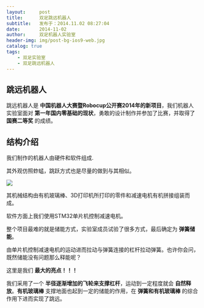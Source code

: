 ```yaml
---
layout:     post
title:      双足跳远机器人
subtitle:   发布于：2014.11.02 08:27:04   
date:       2014-11-02
author:     双足机器人实验室
header-img: img/post-bg-ios9-web.jpg
catalog: true
tags:
    - 双足实验室
    - 双足跳远机器人
---
```


## 跳远机器人

跳远机器人是 **中国机器人大赛暨Robocup公开赛2014年的新项目**，我们机器人实验室面对 **第一年国内零基础的现状**，勇敢的设计制作并参加了比赛，并取得了 **国赛二等奖** 的成绩。

## 结构介绍

我们制作的机器人由硬件和软件组成.

其外观仿照蚱蜢，跳跃方式也是尽量的做到与其相似。

 ![](http://www5.zzu.edu.cn/__local/F/F6/2E/89061AB97543F0CA83EC19FA499_B0696F6F_55810.png)

其机械结构由有机玻璃棒、3D打印机所打印的零件和减速电机有机拼接组装而成。

软件方面上我们使用STM32单片机控制减速电机。

整个项目最难的就是储能方式，实验室成员试验了很多方式，最后确定为 **弹簧储能**。

由单片机控制减速电机的运动进而拉动与弹簧连接的杠杆拉动弹簧。也许你会问，既然储能没有问题那么释能呢？

这里是我们 **最大的亮点！！！**

我们采用了一个 **半径逐渐增加的飞轮来支撑杠杆**，运动到一定程度就会 **自然释放**。**有机玻璃棒** 支撑地面也起到一定的储能的作用，在 **弹簧和有机玻璃棒** 的综合作用下进而实现了跳远。
 
